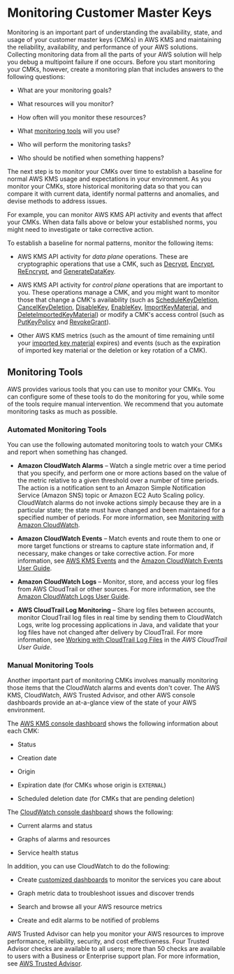 # Monitoring Customer Master Keys<a name="monitoring-overview"></a>

Monitoring is an important part of understanding the availability, state, and usage of your customer master keys \(CMKs\) in AWS KMS and maintaining the reliability, availability, and performance of your AWS solutions\. Collecting monitoring data from all the parts of your AWS solution will help you debug a multipoint failure if one occurs\. Before you start monitoring your CMKs, however, create a monitoring plan that includes answers to the following questions:

+ What are your monitoring goals?

+ What resources will you monitor?

+ How often will you monitor these resources?

+ What [monitoring tools](#monitoring-tools) will you use?

+ Who will perform the monitoring tasks?

+ Who should be notified when something happens?

The next step is to monitor your CMKs over time to establish a baseline for normal AWS KMS usage and expectations in your environment\. As you monitor your CMKs, store historical monitoring data so that you can compare it with current data, identify normal patterns and anomalies, and devise methods to address issues\.

For example, you can monitor AWS KMS API activity and events that affect your CMKs\. When data falls above or below your established norms, you might need to investigate or take corrective action\.

To establish a baseline for normal patterns, monitor the following items:

+ AWS KMS API activity for *data plane* operations\. These are cryptographic operations that use a CMK, such as [Decrypt](http://docs.aws.amazon.com/kms/latest/APIReference/API_Decrypt.html), [Encrypt](http://docs.aws.amazon.com/kms/latest/APIReference/API_Encrypt.html), [ReEncrypt](http://docs.aws.amazon.com/kms/latest/APIReference/API_ReEncrypt.html), and [GenerateDataKey](http://docs.aws.amazon.com/kms/latest/APIReference/API_GenerateDataKey.html)\.

+ AWS KMS API activity for *control plane* operations that are important to you\. These operations manage a CMK, and you might want to monitor those that change a CMK's availability \(such as [ScheduleKeyDeletion](http://docs.aws.amazon.com/kms/latest/APIReference/API_ScheduleKeyDeletion.html), [CancelKeyDeletion](http://docs.aws.amazon.com/kms/latest/APIReference/API_CancelKeyDeletion.html), [DisableKey](http://docs.aws.amazon.com/kms/latest/APIReference/API_DisableKey.html), [EnableKey](http://docs.aws.amazon.com/kms/latest/APIReference/API_EnableKey.html), [ImportKeyMaterial](http://docs.aws.amazon.com/kms/latest/APIReference/API_ImportKeyMaterial.html), and [DeleteImportedKeyMaterial](http://docs.aws.amazon.com/kms/latest/APIReference/API_DeleteImportedKeyMaterial.html)\) or modify a CMK's access control \(such as [PutKeyPolicy](http://docs.aws.amazon.com/kms/latest/APIReference/API_PutKeyPolicy.html) and [RevokeGrant](http://docs.aws.amazon.com/kms/latest/APIReference/API_RevokeGrant.html)\)\.

+ Other AWS KMS metrics \(such as the amount of time remaining until your [imported key material](importing-keys.md) expires\) and events \(such as the expiration of imported key material or the deletion or key rotation of a CMK\)\.

## Monitoring Tools<a name="monitoring-tools"></a>

AWS provides various tools that you can use to monitor your CMKs\. You can configure some of these tools to do the monitoring for you, while some of the tools require manual intervention\. We recommend that you automate monitoring tasks as much as possible\.

### Automated Monitoring Tools<a name="monitoring-tools-automated"></a>

You can use the following automated monitoring tools to watch your CMKs and report when something has changed\.

+ **Amazon CloudWatch Alarms** – Watch a single metric over a time period that you specify, and perform one or more actions based on the value of the metric relative to a given threshold over a number of time periods\. The action is a notification sent to an Amazon Simple Notification Service \(Amazon SNS\) topic or Amazon EC2 Auto Scaling policy\. CloudWatch alarms do not invoke actions simply because they are in a particular state; the state must have changed and been maintained for a specified number of periods\. For more information, see [Monitoring with Amazon CloudWatch](monitoring-cloudwatch.md)\.

+ **Amazon CloudWatch Events** – Match events and route them to one or more target functions or streams to capture state information and, if necessary, make changes or take corrective action\. For more information, see [AWS KMS Events](monitoring-cloudwatch.md#kms-events) and the [Amazon CloudWatch Events User Guide](http://docs.aws.amazon.com/AmazonCloudWatch/latest/events/)\.

+ **Amazon CloudWatch Logs** – Monitor, store, and access your log files from AWS CloudTrail or other sources\. For more information, see the [Amazon CloudWatch Logs User Guide](http://docs.aws.amazon.com/AmazonCloudWatch/latest/logs/)\.

+ **AWS CloudTrail Log Monitoring** – Share log files between accounts, monitor CloudTrail log files in real time by sending them to CloudWatch Logs, write log processing applications in Java, and validate that your log files have not changed after delivery by CloudTrail\. For more information, see [Working with CloudTrail Log Files](http://docs.aws.amazon.com/awscloudtrail/latest/userguide/cloudtrail-working-with-log-files.html) in the *AWS CloudTrail User Guide*\. 

### Manual Monitoring Tools<a name="monitoring-tools-manual"></a>

Another important part of monitoring CMKs involves manually monitoring those items that the CloudWatch alarms and events don't cover\. The AWS KMS, CloudWatch, AWS Trusted Advisor, and other AWS console dashboards provide an at\-a\-glance view of the state of your AWS environment\.

The [AWS KMS console dashboard](https://console.aws.amazon.com/iam/home#encryptionKeys) shows the following information about each CMK:

+ Status

+ Creation date

+ Origin

+ Expiration date \(for CMKs whose origin is `EXTERNAL`\)

+ Scheduled deletion date \(for CMKs that are pending deletion\)

The [CloudWatch console dashboard](https://console.aws.amazon.com/cloudwatch/home) shows the following:

+ Current alarms and status

+ Graphs of alarms and resources

+ Service health status

In addition, you can use CloudWatch to do the following:

+ Create [customized dashboards](http://docs.aws.amazon.com/AmazonCloudWatch/latest/DeveloperGuide/CloudWatch_Dashboards.html) to monitor the services you care about

+ Graph metric data to troubleshoot issues and discover trends

+ Search and browse all your AWS resource metrics

+ Create and edit alarms to be notified of problems

AWS Trusted Advisor can help you monitor your AWS resources to improve performance, reliability, security, and cost effectiveness\. Four Trusted Advisor checks are available to all users; more than 50 checks are available to users with a Business or Enterprise support plan\. For more information, see [AWS Trusted Advisor](https://aws.amazon.com/premiumsupport/trustedadvisor/)\.